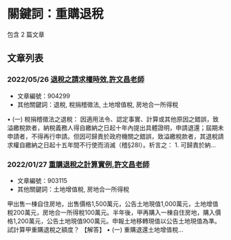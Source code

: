 # 關鍵詞：重購退稅

包含 2 篇文章

## 文章列表

### 2022/05/26 [退稅之請求權時效,許文昌老師](../../articles/904299_%E9%80%80%E7%A8%85%E4%B9%8B%E8%AB%8B%E6%B1%82%E6%AC%8A%E6%99%82%E6%95%88%2C%E8%A8%B1%E6%96%87%E6%98%8C%E8%80%81%E5%B8%AB.md)
- 文章編號：904299
- 其他關鍵詞：退稅, 稅捐稽徵法, 土地增值稅, 房地合一所得稅

• (一) 稅捐稽徵法之退稅： 因適用法令、認定事實、計算或其他原因之錯誤，致溢繳稅款者，納稅義務人得自繳納之日起十年內提出具體證明，申請退還；屆期未申請者，不得再行申請。但因可歸責於政府機關之錯誤，致溢繳稅款者，其退稅請求權自繳納之日起十五年間不行使而消滅（稽§28Ⅰ）。析言之： 1. 可歸責於納...

### 2022/01/27 [重購退稅之計算實例,許文昌老師](../../articles/903115_%E9%87%8D%E8%B3%BC%E9%80%80%E7%A8%85%E4%B9%8B%E8%A8%88%E7%AE%97%E5%AF%A6%E4%BE%8B%2C%E8%A8%B1%E6%96%87%E6%98%8C%E8%80%81%E5%B8%AB.md)
- 文章編號：903115
- 其他關鍵詞：土地增值稅, 房地合一所得稅

甲出售一棟自住房地，出售價格1,500萬元，公告土地現值1,000萬元，土地增值稅200萬元，房地合一所得稅100萬元。半年後，甲再購入一棟自住房地，購入價格1,200萬元，公告土地現值900萬元。申報土地移轉現值以公告土地現值為準。試計算甲重購退稅之額度？ 【解答】 • (一) 重購退還土地增值稅...
